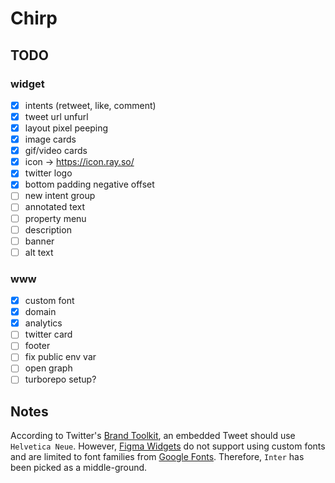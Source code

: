 # Chirp

## TODO
### widget

- [x] intents (retweet, like, comment)
- [x] tweet url unfurl
- [x] layout pixel peeping
- [x] image cards
- [x] gif/video cards
- [x] icon -> https://icon.ray.so/
- [x] twitter logo
- [x] bottom padding negative offset
- [ ] new intent group
- [ ] annotated text
- [ ] property menu
- [ ] description
- [ ] banner
- [ ] alt text

### www
- [x] custom font
- [x] domain
- [x] analytics
- [ ] twitter card
- [ ] footer
- [ ] fix public env var
- [ ] open graph
- [ ] turborepo setup?

## Notes

According to Twitter's [Brand Toolkit](https://about.twitter.com/en/who-we-are/brand-toolkit), an embedded Tweet should use `Helvetica Neue`. However, [Figma Widgets](https://www.figma.com/widget-docs/api/component-Text#fontfamily) do not support using custom fonts and are limited to font families from [Google Fonts](https://fonts.google.com/about). Therefore, `Inter` has been picked as a middle-ground.